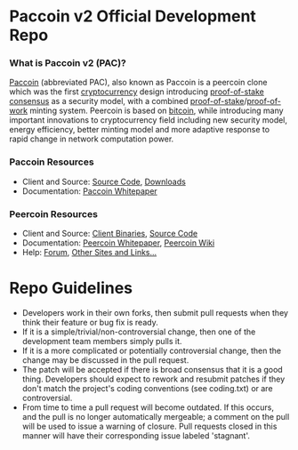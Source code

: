 
Paccoin v2 Official Development Repo
==================================

### What is Paccoin v2 (PAC)?
[Paccoin](http://paccoin.net/) (abbreviated PAC), also known as Paccoin is a peercoin clone which was the first [cryptocurrency](https://en.wikipedia.org/wiki/Cryptocurrency) design introducing [proof-of-stake consensus](http://peercoin.net/bin/peercoin-paper.pdf) as a security model, with a combined [proof-of-stake](http://peercoin.net/bin/peercoin-paper.pdf)/[proof-of-work](https://en.wikipedia.org/wiki/Proof-of-work_system) minting system. Peercoin is based on [bitcoin](http://bitcoin.org/en/), while introducing many important innovations to cryptocurrency field including new security model, energy efficiency, better minting model and more adaptive response to rapid change in network computation power.
### Paccoin Resources
* Client and Source:
[Source Code](https://github.com/wmcorless/paccoin-v2),
[Downloads](http://paccoin.org)
* Documentation: 
[Paccoin Whitepaper](http://pacifica-nation.com/paccoin/paccoinwhitepaper.pdf)

### Peercoin Resources
* Client and Source:
[Client Binaries](http://sourceforge.net/projects/paccoin/files/),
[Source Code](https://github.com/paccoin/paccoin)
* Documentation: [Peercoin Whitepaper](http://peercoin.net/bin/peercoin-paper.pdf),
[Peercoin Wiki](https://github.com/paccoin/paccoin/wiki)
* Help: 
[Forum](http://www.peercointalk.org/),
[Other Sites and Links...](http://www.peercointalk.org/index.php?topic=4.0;topicseen)

Repo Guidelines
================================

* Developers work in their own forks, then submit pull requests when they think their feature or bug fix is ready.
* If it is a simple/trivial/non-controversial change, then one of the development team members simply pulls it.
* If it is a more complicated or potentially controversial change, then the change may be discussed in the pull request. 
* The patch will be accepted if there is broad consensus that it is a good thing. Developers should expect to rework and resubmit patches if they don't match the project's coding conventions (see coding.txt) or are controversial.
* From time to time a pull request will become outdated. If this occurs, and the pull is no longer automatically mergeable; a comment on the pull will be used to issue a warning of closure.  Pull requests closed in this manner will have their corresponding issue labeled 'stagnant'.


